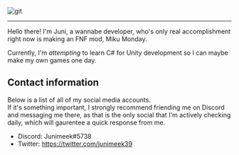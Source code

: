 ![git](https://user-images.githubusercontent.com/91515906/207489978-12307546-beaf-41f6-ba6c-cdb32861f68f.png)
***
Hello there! I'm Juni, a wannabe developer, who's only real accomplishment right now is making an FNF mod, Miku Monday.

Currently, I'm *attempting* to learn C# for Unity development so I can maybe make my own games one day.

## Contact information
Below is a list of all of my social media accounts.\
If it's something important, I strongly recommend friending me on Discord and messaging me there, as that is the only social that I'm actively checking daily, which will gaurentee a quick response from me.

- Discord: Junimeek#5738
- Twitter: https://twitter.com/junimeek39



<!---
Junimeek/Junimeek is a ✨ special ✨ repository because its `README.md` (this file) appears on your GitHub profile.
You can click the Preview link to take a look at your changes.
--->
